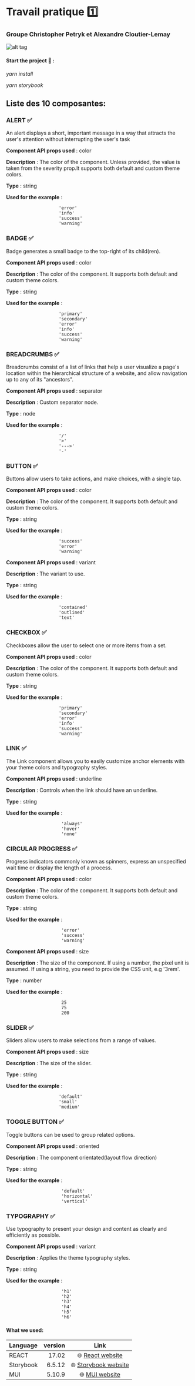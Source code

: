 # Travail pratique 1️⃣

### Groupe Christopher Petryk et Alexandre Cloutier-Lemay

![alt tag](https://www.aceinfoway.com/blog/wp-content/uploads/2020/04/how-to-build-a-component-library.jpg)

#### Start the project 🚀 :

*yarn install*

*yarn storybook*     
## Liste des 10 composantes:

### ALERT ✅

An alert displays a short, important message in a way that attracts the user's attention without interrupting the user's task

__Component API props used__ : color

__Description__ : The color of the component. Unless provided, the value is taken from the severity prop.It supports both default and custom theme colors.
                   
__Type__ : string
                    
  __Used for the example__ :
  
                        'error'                       
                        'info'                      
                        'success'                    
                        'warning'


### BADGE ✅

Badge generates a small badge to the top-right of its child(ren).

__Component API props used__ : color

__Description__ : The color of the component. It supports both default and custom theme colors.
                    
__Type__ : string

__Used for the example__ :

                        'primary'
                        'secondary'
                        'error'
                        'info'
                        'success'
                        'warning'
                       


### BREADCRUMBS ✅

Breadcrumbs consist of a list of links that help a user visualize a page's location within the hierarchical structure of a website,
and allow navigation up to any of its "ancestors".

 
__Component API props used__ : separator

__Description__ : Custom separator node.
                    
__Type__ : node
                    
__Used for the example__ :

                        '/'	
                        '>'
                        '--->'
                        '-'  



### BUTTON ✅

Buttons allow users to take actions, and make choices, with a single tap.


__Component API props used__ : color

__Description__ : The color of the component. It supports both default and custom theme colors.
                    
__Type__ : string

__Used for the example__ :

                        'success'
                        'error'
                        'warning'


__Component API props used__ : variant

__Description__ : The variant to use. 
                    
__Type__ : string
                    
__Used for the example__ :

                        'contained'
                        'outlined'
                        'text'
                    	


### CHECKBOX ✅

Checkboxes allow the user to select one or more items from a set.

__Component API props used__ : color

__Description__ : The color of the component. It supports both default and custom theme colors.
                    
__Type__ : string
                    
__Used for the example__ : 

                        'primary'
                        'secondary'
                        'error'
                        'info'
                        'success'
                        'warning'
              


### LINK ✅

The Link component allows you to easily customize anchor elements with your theme colors and typography styles.

__Component API props used__ : underline

__Description__ : Controls when the link should have an underline.
             
__Type__ : string
                    
__Used for the example__ :

                         'always'
                         'hover'
                         'none'



### CIRCULAR PROGRESS ✅

Progress indicators commonly known as spinners, express an unspecified wait time or display the length of a process.

__Component API props used__ : color

__Description__ : The color of the component. It supports both default and custom theme colors.
             
__Type__ : string
                    
__Used for the example__ :

                         'error'
                         'success'
                         'warning'


__Component API props used__ : size

__Description__ : The size of the component. If using a number, the pixel unit is assumed. If using a string, you need to provide the CSS unit, e.g '3rem'.
                    
__Type__ : number
                    
__Used for the example__ :

                         25
                         75
                         200



### SLIDER ✅

Sliders allow users to make selections from a range of values.

__Component API props used__ : size

__Description__ : The size of the slider.
             
__Type__ : string
                    
__Used for the example__ :

                        'default'
                        'small'
                        'medium'



### TOGGLE BUTTON ✅

Toggle buttons can be used to group related options.

__Component API props used__ : oriented

__Description__ : The component orientated(layout flow direction)

__Type__ : string
                    
__Used for the example__ :

                         'default'
                         'horizontal'
                         'vertical'




### TYPOGRAPHY ✅

Use typography to present your design and content as clearly and efficiently as possible.

__Component API props used__ : variant

__Description__ :  Applies the theme typography styles.
             
__Type__ : string
                    
__Used for the example__ :

                         'h1'
                         'h2'
                         'h3'
                         'h4'
                         'h5'
                         'h6'


#### What we used:

Language | version | Link
| :--- | ---: | :---:|
REACT  | 17.02 | 🌐 [React website](https://reactjs.org/)
Storybook  | 6.5.12 |🌐 [Storybook website](https://storybook.js.org/)
MUI  | 5.10.9 | 🌐 [MUI website](https://mui.com/) 
